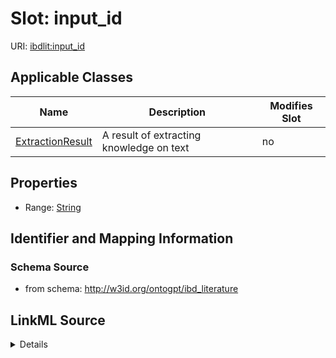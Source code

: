 

# Slot: input_id

URI: [ibdlit:input_id](http://w3id.org/ontogpt/ibd_literature/input_id)



<!-- no inheritance hierarchy -->





## Applicable Classes

| Name | Description | Modifies Slot |
| --- | --- | --- |
| [ExtractionResult](ExtractionResult.md) | A result of extracting knowledge on text |  no  |







## Properties

* Range: [String](String.md)





## Identifier and Mapping Information







### Schema Source


* from schema: http://w3id.org/ontogpt/ibd_literature




## LinkML Source

<details>
```yaml
name: input_id
from_schema: http://w3id.org/ontogpt/ibd_literature
rank: 1000
alias: input_id
owner: ExtractionResult
domain_of:
- ExtractionResult
range: string

```
</details>